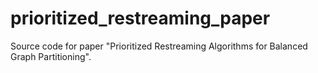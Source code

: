 # prioritized_restreaming_paper
Source code for paper "Prioritized Restreaming Algorithms for Balanced Graph Partitioning".
